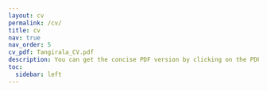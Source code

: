 ```yaml
---
layout: cv
permalink: /cv/
title: cv
nav: true
nav_order: 5
cv_pdf: Tangirala_CV.pdf
description: You can get the concise PDF version by clicking on the PDF button on the right.
toc:
  sidebar: left
---
```

